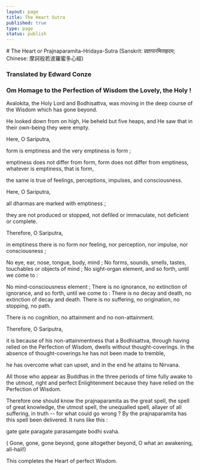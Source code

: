 ```yaml
--- 
layout: page
title: The Heart Sutra
published: true
type: page
status: publish
---
```

<meta http-equiv="Content-Type" content="text/html;charset=utf-8" />
# The Heart or Prajnaparamita-Hridaya-Sutra
(Sanskrit:  प्रज्ञापारमिताहृदय; Chinese: 摩訶般若波羅蜜多心經)

### Translated by Edward Conze

### Om Homage to the Perfection of Wisdom the Lovely, the Holy !

Avalokita, the Holy Lord and Bodhisattva, was moving in the deep  course of the Wisdom which has  gone beyond.

He looked down from on high, He beheld but five heaps, and He saw  that in their own-being they were  empty.

Here, O Sariputra,

form is emptiness and the very emptiness is form ;

emptiness does not differ from form, form does not differ from  emptiness, whatever is emptiness,  that is form,

the same is true of feelings, perceptions, impulses, and  consciousness.

Here, O Sariputra,

all dharmas are marked with emptiness ;

they are not produced or stopped, not defiled or immaculate, not  deficient or complete.

Therefore, O Sariputra,

in emptiness there is no form nor feeling, nor perception, nor  impulse, nor consciousness ;

No eye, ear, nose, tongue, body, mind ; No forms, sounds, smells,  tastes, touchables or objects of  mind ; No sight-organ element, and so forth, until we come to :

No mind-consciousness element ; There is no ignorance, no extinction  of ignorance, and so forth,  until we come to : There is no decay and death, no extinction of decay  and death. There is no  suffering, no origination, no stopping, no path.

There is no cognition, no attainment and no non-attainment.

Therefore, O Sariputra,

it is because of his non-attainmentness that a Bodhisattva, through  having relied on the Perfection of  Wisdom, dwells without thought-coverings. In the absence of  thought-coverings he has not been  made to tremble,

he has overcome what can upset, and in the end he attains to Nirvana.

All those who appear as Buddhas in the three periods of time fully  awake to the utmost, right and  perfect Enlightenment because they have relied on the Perfection of  Wisdom.

Therefore one should know the prajnaparamita as the great spell, the  spell of great knowledge, the  utmost spell, the unequalled spell, allayer of all suffering, in truth  -- for what could go wrong ? By  the prajnaparamita has this spell been delivered. It runs like this :

gate gate paragate parasamgate bodhi svaha.

( Gone, gone, gone beyond, gone altogether beyond, O what an  awakening, all-hail!)

This completes the Heart of perfect Wisdom.
